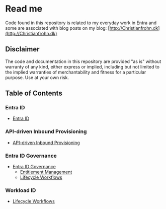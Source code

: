 # Read me

Code found in this repository is related to my everyday work in Entra and some are associated with blog posts on my blog: [http://Christianfrohn.dk](http://Christianfrohn.dk)

## Disclaimer

The code and documentation in this repository are provided "as is" without warranty of any kind, either express or implied, including but not limited to the implied warranties of merchantability and fitness for a particular purpose. Use at your own risk.

## Table of Contents

### Entra ID
- [Entra ID](https://github.com/ChrFrohn/Entra/tree/main/Entra%20ID)

### API-driven Inbound Provisioning
- [API-driven Inbound Provisioning](Entra/API-driven%20inbound%20provisioning)

### Entra ID Governance
- [Entra ID Governance](https://github.com/ChrFrohn/Entra/tree/main/Governance)
  - [Entitlement Management](Entra/Governance/Entitlement%20Management)
  - [Lifecycle Workflows](https://github.com/ChrFrohn/Entra-ID/tree/main/Governance/LifecycleWorkflows)

### Workload ID
- [Lifecycle Workflows](https://github.com/ChrFrohn/Entra/tree/main/Workload%20ID)

